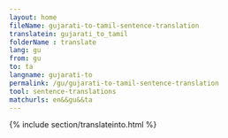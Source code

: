 ```yaml
---
layout: home
fileName: gujarati-to-tamil-sentence-translation
translatein: gujarati_to_tamil
folderName : translate
lang: gu
from: gu
to: ta
langname: gujarati-to
permalink: /gu/gujarati-to-tamil-sentence-translation
tool: sentence-translations
matchurls: en&&gu&&ta
---
```

{% include section/translateinto.html %}

